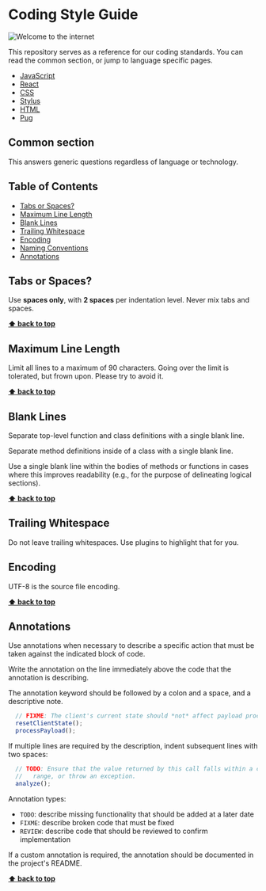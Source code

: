 # Coding Style Guide

![Welcome to the internet](https://i.kym-cdn.com/photos/images/newsfeed/000/221/156/welcome-to-internet.jpg)

This repository serves as a reference for our coding standards. You can read the common section, or jump to language specific pages.

- [JavaScript](javascript/README.md)
- [React](react/README.md)
- [CSS](css/README.md)
- [Stylus](stylus/README.md)
- [HTML](html/README.md)
- [Pug](pug/README.md)

## Common section

This answers generic questions regardless of language or technology.

## Table of Contents
- [Tabs or Spaces?](#tabs-or-spaces)
- [Maximum Line Length](#maximum-line-length)
- [Blank Lines](#blank-lines)
- [Trailing Whitespace](#trailing-whitespace)
- [Encoding](#encoding)
- [Naming Conventions](#naming-conventions)
- [Annotations](#annotations)

## Tabs or Spaces?

Use **spaces only**, with **2 spaces** per indentation level. Never mix tabs and spaces.

**[⬆ back to top](#table-of-contents)**

## Maximum Line Length

Limit all lines to a maximum of 90 characters. Going over the limit is tolerated, but frown upon. Please try to avoid it.

**[⬆ back to top](#table-of-contents)**

## Blank Lines

Separate top-level function and class definitions with a single blank line.

Separate method definitions inside of a class with a single blank line.

Use a single blank line within the bodies of methods or functions in cases where this improves readability (e.g., for the purpose of delineating logical sections).

**[⬆ back to top](#table-of-contents)**

## Trailing Whitespace

Do not leave trailing whitespaces. Use plugins to highlight that for you.

## Encoding

UTF-8 is the source file encoding.

**[⬆ back to top](#table-of-contents)**

## Annotations

Use annotations when necessary to describe a specific action that must be taken against the indicated block of code.

Write the annotation on the line immediately above the code that the annotation is describing.

The annotation keyword should be followed by a colon and a space, and a descriptive note.

```javascript
  // FIXME: The client's current state should *not* affect payload processing.
  resetClientState();
  processPayload();
```

If multiple lines are required by the description, indent subsequent lines with two spaces:

```javascript
  // TODO: Ensure that the value returned by this call falls within a certain
  //   range, or throw an exception.
  analyze();
```

Annotation types:

- `TODO`: describe missing functionality that should be added at a later date
- `FIXME`: describe broken code that must be fixed
- `REVIEW`: describe code that should be reviewed to confirm implementation

If a custom annotation is required, the annotation should be documented in the project's README.

**[⬆ back to top](#table-of-contents)**
